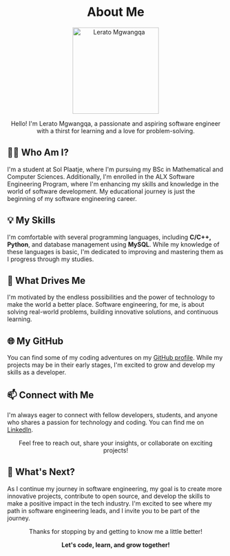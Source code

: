 <h1 align="center">About Me</h1>

<p align="center">
  <img src="your-profile-image.jpg" width="200" alt="Lerato Mgwangqa">
</p>

<p align="center">
  Hello! I'm Lerato Mgwangqa, a passionate and aspiring software engineer with a thirst for learning and a love for problem-solving.
</p>

<h2>👩‍💻 Who Am I?</h2>

<p>
  I'm a student at Sol Plaatje, where I'm pursuing my BSc in Mathematical and Computer Sciences. Additionally, I'm enrolled in the ALX Software Engineering Program, where I'm enhancing my skills and knowledge in the world of software development. My educational journey is just the beginning of my software engineering career.
</p>

<h2>💡 My Skills</h2>

<p>
  I'm comfortable with several programming languages, including <strong>C/C++, Python</strong>, and database management using <strong>MySQL</strong>. While my knowledge of these languages is basic, I'm dedicated to improving and mastering them as I progress through my studies.
</p>

<h2>🚀 What Drives Me</h2>

<p>
  I'm motivated by the endless possibilities and the power of technology to make the world a better place. Software engineering, for me, is about solving real-world problems, building innovative solutions, and continuous learning.
</p>

<h2>🌐 My GitHub</h2>

<p>
  You can find some of my coding adventures on my <a href="https://github.com/Ivyratermgwangqa">GitHub profile</a>. While my projects may be in their early stages, I'm excited to grow and develop my skills as a developer.
</p>

<h2>📫 Connect with Me</h2>

<p>
  I'm always eager to connect with fellow developers, students, and anyone who shares a passion for technology and coding. You can find me on <a href="https://www.linkedin.com/in/lerato-mgwangqa-941344238">LinkedIn</a>.
</p>

<p align="center">
  Feel free to reach out, share your insights, or collaborate on exciting projects!
</p>

<h2>🚀 What's Next?</h2>

<p>
  As I continue my journey in software engineering, my goal is to create more innovative projects, contribute to open source, and develop the skills to make a positive impact in the tech industry. I'm excited to see where my path in software engineering leads, and I invite you to be part of the journey.
</p>

<p align="center">
  Thanks for stopping by and getting to know me a little better!
</p>

<p align="center">
  <strong>Let's code, learn, and grow together!</strong>
</p>
